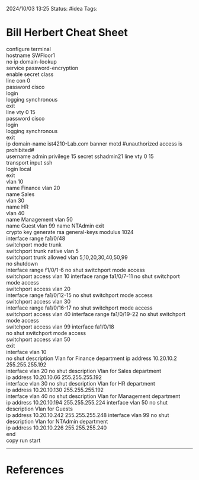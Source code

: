 2024/10/03 13:25
Status: #idea
Tags:

# Bill Herbert Cheat Sheet

configure terminal  
hostname SWFloor1  
no ip domain-lookup  
service password-encryption  
enable secret class  
line con 0  
password cisco  
login  
logging synchronous  
exit  
line vty 0 15  
password cisco  
login  
logging synchronous  
exit  
ip domain-name ist4210-Lab.com 
banner motd #unauthorized access is prohibited#  
username admin privilege 15 secret sshadmin21
line vty 0 15  
transport input ssh  
login local  
exit  
vlan 10  
name Finance 
vlan 20  
name Sales  
vlan 30  
name HR  
vlan 40  
name Management 
vlan 50  
name Guest
vlan 99 
name NTAdmin 
exit  
crypto key generate rsa general-keys  modulus 1024  
interface range fa1/0/48  
switchport mode trunk  
switchport trunk native vlan 5  
switchport trunk allowed vlan 5,10,20,30,40,50,99  
no shutdown  
interface range f1/0/1-6
no shut
switchport mode access  
switchport access vlan 10
interface range fa1/0/7-11
no shut
switchport mode access  
switchport access vlan 20  
interface range fa1/0/12-15
no shut
switchport mode access  
switchport access vlan 30  
interface range fa1/0/16-17
no shut
switchport mode access  
switchport access vlan 40
interface range fa1/0/19-22
no shut
switchport mode access  
switchport access vlan 99
interface fa1/0/18  
no shut
switchport mode access  
switchport access vlan 50  
exit  
interface vlan 10  
no shut
description Vlan for Finance department
ip address 10.20.10.2 255.255.255.192  
interface vlan 20
no shut
description Vlan for Sales department  
ip address 10.20.10.66 255.255.255.192  
interface vlan 30
no shut
description Vlan for HR department  
ip address 10.20.10.130 255.255.255.192  
interface vlan 40
no shut
description Vlan for Management department  
ip address 10.20.10.194 255.255.255.224
interface vlan 50
no shut
description Vlan for Guests  
ip address 10.20.10.242 255.255.255.248
interface vlan 99
no shut
description Vlan for NTAdmin department  
ip address 10.20.10.226 255.255.255.240  
end  
copy run start





---
# References
